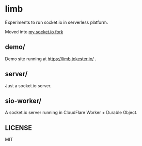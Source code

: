 # limb

Experiments to run socket.io in serverless platform.

Moved into [my socket.io fork](https://github.com/jokester/socket.io/tree/serverless-main)

## demo/

Demo site running at https://limb.jokester.io/ .

## server/

Just a socket.io server.

## sio-worker/

A socket.io server running in CloudFlare Worker + Durable Object.

## LICENSE

MIT
